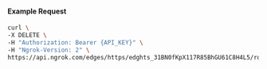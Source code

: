 <!-- Code generated for API Clients. DO NOT EDIT. -->

#### Example Request

```bash
curl \
-X DELETE \
-H "Authorization: Bearer {API_KEY}" \
-H "Ngrok-Version: 2" \
https://api.ngrok.com/edges/https/edghts_31BN0fKpX117R85BhGU61C8H4L5/routes/edghtsrt_31BN0am6nMuKHOF2w2A6JLmcIsd/request_headers
```
